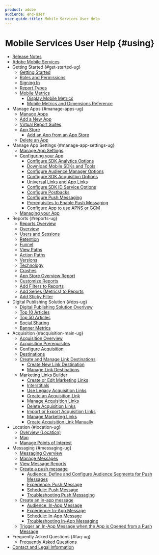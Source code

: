 ```yaml
---
product: adobe
audience: end-user
user-guide-title: Mobile Services User Help
---
```


# Mobile Services User Help {#using}

+ [Release Notes](whatsnew.md)
+ [Adobe Mobile Services](home.md)
+ Getting Started {#get-started-ug}
   + [Getting Started](gs/gs.md)
   + [Roles and Permissions](gs/c-mob-roles-and-permissions.md)
   + [Signing In](gs/gs-signin.md)
   + [Report Types](gs/reports-types.md)
   + [Mobile Metrics](gs/metrics/metrics.md)
     + [Display Mobile Metrics](gs/metrics/overview.md)
     + [Mobile Metrics and Dimensions Reference](gs/metrics/metrics-reference.md)
+ Manage Apps {#manage-apps-ug}
   + [Manage Apps](manage-apps/manage-apps.md)
   + [Add a New App](manage-apps/t-new-app.md)
   + [Virtual Report Suites](manage-apps/c-mob-vrs.md)
   + [App Store](manage-apps/c-app-store/c-app-store.md)
     + [Add an App from an App Store](manage-apps/c-app-store/t-app-store-app.md)
   + [Delete an App](manage-apps/t-delete-apps.md)
+ Manage App Settings {#manage-app-settings-ug}
   + [Manage App Settings](c-manage-app-settings/c-manage-app-settings.md)
   + [Configuring your App](c-manage-app-settings/c-mob-confg-app/c-mob-confg-app.md)
      + [Configure SDK Analytics Options](c-manage-app-settings/c-mob-confg-app/t-config-analytics/t-config-analytics.md)
      + [Download Mobile SDKs and Tools](c-manage-app-settings/c-mob-confg-app/t-config-analytics/download-sdk.md)
      + [Configure Audience Manager Options](c-manage-app-settings/c-mob-confg-app/t-config-aam.md)
      + [Configure SDK Acquisition Options](c-manage-app-settings/c-mob-confg-app/t-config-acquisition.md)
      + [Universal Links and App Links](c-manage-app-settings/c-mob-confg-app/c-universal-app-links.md)
      + [Configure SDK ID Service Options](c-manage-app-settings/c-mob-confg-app/t-config-visitor.md)
      + [Configure Postbacks](c-manage-app-settings/c-mob-confg-app/signals-.md)
      + [Configure Push Messaging](c-manage-app-settings/c-mob-confg-app/configure-push-messaging/configure-push-messaging.md)
      + [Prerequisites to Enable Push Messaging](c-manage-app-settings/c-mob-confg-app/configure-push-messaging/prerequisites-push-messaging.md)
      + [Configure App to use APNS or GCM](c-manage-app-settings/c-mob-confg-app/configure-push-messaging/configure-app-apns-gcm.md)
   + [Managing your App](c-manage-app-settings/c-mob-manage-app.md)
+ Reports {#reports-ug}
   + [Reports Overview](usage/usage.md)
   + [Overview](usage/usage-overview.md)
   + [Users and Sessions](usage/users-sessions.md)
   + [Retention](usage/reports-retention.md)
   + [Funnel](usage/reports-funnel.md)
   + [View Paths](usage/reports-view-paths.md)
   + [Action Paths](usage/reports-action-paths.md)
   + [Versions](usage/c-reports-versions.md)
   + [Technology](usage/reports-technology.md)
   + [Crashes](usage/c-crashes.md)
   + [App Store Overview Report](usage/c-app-store-store-performance.md)
   + [Customize Reports](usage/reports-customize/reports-customize.md)
   + [Add Filters to Reports](usage/reports-customize/t-reports-customize.md)
   + [Add Series (Metrics) to Reports](usage/reports-customize/t-reports-series.md)
   + [Add Sticky Filter](usage/reports-customize/t-sticky-filter.md)
+ Digital Publishing Solution {#dps-ug}
   + [Digital Publishing Solution Overivew](dps/dps.md)
   + [Top 10 Articles](dps/dps-top-ten-articles.md)
   + [Top 50 Articles](dps/dps-top-50-articles.md)
   + [Social Sharing](dps/dps-social-sharing.md)
   + [Banner Metrics](dps/dps-banner-metrics.md)
+ Acquisition {#acquisition-main-ug}
   + [Acquisition Overview](acquisition-main/acquisition-main.md)
   + [Acquisition Prerequisites](acquisition-main/c-acquisition-prerequisites.md)
   + [Configure Acquisition](acquisition-main/t-enable-acquisition.md)
   + [Destinations](acquisition-main/c-create-destinations.md)
   + [Create and Manage Link Destinations](acquisition-main/c-manage-link-destinations/c-manage-link-destinations.md)
     + [Create New Link Destination](acquisition-main/c-manage-link-destinations/t-create-new-app-deep-link-destination.md)
     + [Manage Link Destinations](acquisition-main/c-manage-link-destinations/t-archive-unarchive-link-destinations.md)
   + [Marketing Links Builder](acquisition-main/c-marketing-links-builder/c-marketing-links-builder.md)
     + [Create or Edit Marketing Links](acquisition-main/c-marketing-links-builder/t-create-edit-adobe-links/t-create-edit-adobe-links.md)
     + [Interstitials](acquisition-main/c-marketing-links-builder/t-create-edit-adobe-links/t-interstitials.md)
     + [Use Legacy Acquisition Links](acquisition-main/c-marketing-links-builder/t-create-edit-adobe-links/c-use-legacy-acquisition-links/c-use-legacy-acquisition-links.md)
     + [Create an Acquisition Link](acquisition-main/c-marketing-links-builder/t-create-edit-adobe-links/c-use-legacy-acquisition-links/t-acquisition-link.md)
     + [Manage Acquisition Links](acquisition-main/c-marketing-links-builder/t-create-edit-adobe-links/c-use-legacy-acquisition-links/c-manage-acquisition-links/c-manage-acquisition-links.md)
     + [Delete Acquisition Links](acquisition-main/c-marketing-links-builder/t-create-edit-adobe-links/c-use-legacy-acquisition-links/c-manage-acquisition-links/t-acquisition-del.md)
     + [Import or Export Acquisition Links](acquisition-main/c-marketing-links-builder/t-create-edit-adobe-links/c-use-legacy-acquisition-links/c-manage-acquisition-links/t-acquisition-import.md)
      + [Manage Marketing Links](acquisition-main/c-marketing-links-builder/c-manage-adobe-links.md)
      + [Create Acquisition Link Manually](acquisition-main/c-marketing-links-builder/acquisition-link-manual.md)
+ Location {#location-ug}
   + [Overview (Location)](location/c-location-overview.md)
   + [Map](location/c-map-points.md)
   + [Manage Points of Interest](location/t-manage-points.md)
+ Messaging {#messaging-ug}
   + [Messaging Overview](in-app-messaging/in-app-messaging.md)
   + [Manage Messages](in-app-messaging/messages-manage/messages-manage.md)
   + [View Message Reports](in-app-messaging/messages-manage/view-message-reports.md)
   + [Create a push message](in-app-messaging/t-create-push-message/t-create-push-message.md)
      + [Audience: Define and Configure Audience Segments for Push Messages](in-app-messaging/t-create-push-message/c-audience-push-message.md)
      + [Experience: Push Message](in-app-messaging/t-create-push-message/c-experience--push-message.md)
      + [Schedule: Push Message](in-app-messaging/t-create-push-message/c-schedule-push-message.md)
      + [Troubleshooting Push Messaging](in-app-messaging/t-create-push-message/c-troubleshooting-push-messaging.md)
   + [Create an in-app message](in-app-messaging/t-in-app-message/t-in-app-message.md)
      + [Audience: In-App Message](in-app-messaging/t-in-app-message/c-audience-in-app-message.md)
      + [Experience: In-App Message](in-app-messaging/t-in-app-message/c-experience-in-app-message.md)
      + [Schedule: In-App Message](in-app-messaging/t-in-app-message/c-schedule-in-app-message.md)
      + [Troubleshooting In-App Messaging](in-app-messaging/t-in-app-message/in-apps-ts.md)
   + [Trigger an In-App Message when the App is Opened from a Push Message](in-app-messaging/t-mob-trig-in-app-open-app-from-push.md)
+ Frequently Asked Questions {#faq-ug}
   + [Frequently Asked Questions](faq-mobile.md)
+ [Contact and Legal Information](contact-and-legal.md)
